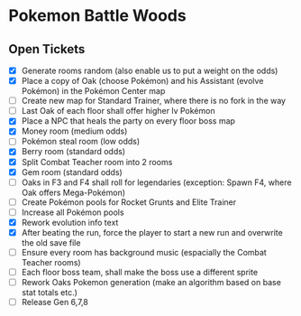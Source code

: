 # Pokemon Battle Woods

## Open Tickets
- [x] Generate rooms random (also enable us to put a weight on the odds)
- [x] Place a copy of Oak (choose Pokémon) and his Assistant (evolve Pokémon) in the Pokémon Center map
- [ ] Create new map for Standard Trainer, where there is no fork in the way
- [ ] Last Oak of each floor shall offer higher lv Pokémon
- [x] Place a NPC that heals the party on every floor boss map
- [x] Money room (medium odds)
- [ ] Pokémon steal room (low odds)
- [x] Berry room (standard odds)
- [x] Split Combat Teacher room into 2 rooms
- [x] Gem room (standard odds)
- [ ] Oaks in F3 and F4 shall roll for legendaries (exception: Spawn F4, where Oak offers Mega-Pokémon)
- [ ] Create Pokémon pools for Rocket Grunts and Elite Trainer
- [ ] Increase all Pokémon pools
- [x] Rework evolution info text
- [x] After beating the run, force the player to start a new run and overwrite the old save file
- [ ] Ensure every room has background music (espacially the Combat Teacher rooms)
- [ ] Each floor boss team, shall make the boss use a different sprite
- [ ] Rework Oaks Pokemon generation (make an algorithm based on base stat totals etc.)
- [ ] Release Gen 6,7,8